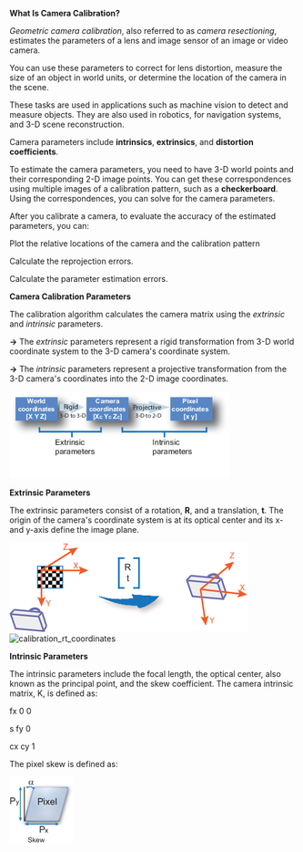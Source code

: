 **What Is Camera Calibration?**

*Geometric camera calibration*, also referred to as *camera resectioning*, 
estimates the parameters of a lens and image sensor of an image or video camera. 

You can use these parameters to correct for lens distortion, 
measure the size of an object in world units, 
or determine the location of the camera in the scene. 

These tasks are used in applications such as machine vision to detect and measure objects. 
They are also used in robotics, for navigation systems, and 3-D scene reconstruction.

Camera parameters include **intrinsics**, **extrinsics**, and **distortion coefficients**.

To estimate the camera parameters, you need to have 3-D world points and their corresponding 2-D image points.
You can get these correspondences using multiple images of a calibration pattern, such as a **checkerboard**.
Using the correspondences, you can solve for the camera parameters. 

After you calibrate a camera, to evaluate the accuracy of the estimated parameters, you can:

  Plot the relative locations of the camera and the calibration pattern

  Calculate the reprojection errors.

  Calculate the parameter estimation errors.
  
**Camera Calibration Parameters**

The calibration algorithm calculates the camera matrix using the *extrinsic* and *intrinsic* parameters.

**->** The *extrinsic* parameters represent a rigid transformation from 3-D world coordinate system to the 3-D camera's coordinate system.

**->** The *intrinsic* parameters represent a projective transformation from the 3-D camera's coordinates into the 2-D image coordinates.

![calibration_coordinate_blocks](calibration_coordinate_blocks.png)

**Extrinsic Parameters**

The extrinsic parameters consist of a rotation, **R**, and a translation, **t**.
The origin of the camera's coordinate system is at its optical center and its x- and y-axis define the image plane.

![calibration_rt_coordinates](calibration_rt_coordinates.png)
![calibration_rt_coordinates](image_processing/sample_images/calibration_rt_coordinates.png)

**Intrinsic Parameters**

The intrinsic parameters include the focal length, the optical center, also known as the principal point, and the skew coefficient. The camera intrinsic matrix, K, is defined as:

fx    0   0

s     fy  0

cx    cy  1

The pixel skew is defined as:

![calibration_skew](calibration_skew.png)
